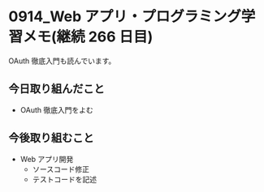 # 0914_Web アプリ・プログラミング学習メモ(継続 266 日目)

OAuth 徹底入門も読んでいます。

## 今日取り組んだこと

- OAuth 徹底入門をよむ

## 今後取り組むこと

- Web アプリ開発
  - ソースコード修正
  - テストコードを記述
